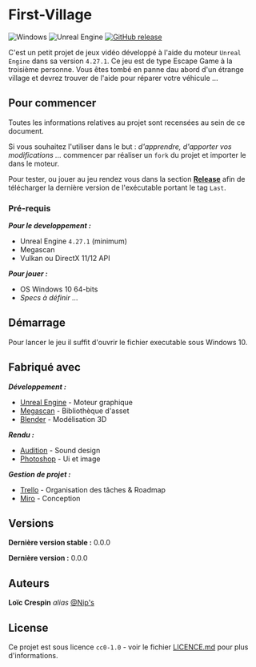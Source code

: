 # First-Village

![Windows](https://img.shields.io/badge/Windows-0078D6?style=for-the-badge&logo=windows&logoColor=white)
![Unreal Engine](https://img.shields.io/badge/unrealengine-%23313131.svg?style=for-the-badge&logo=unrealengine&logoColor=white)
[![GitHub release](https://img.shields.io/github/release/Loicrespin/StrapDown.js.svg)](https://GitHub.com/Loicrespin/First-Village/releases/)

C'est un petit projet de jeux vidéo développé à l'aide du moteur ``Unreal Engine`` dans sa version ``4.27.1``. Ce jeu est de type Escape Game à la troisième personne. Vous êtes tombé en panne dau abord d'un étrange village et devrez trouver de l'aide pour réparer votre véhicule ...

## Pour commencer

Toutes les informations relatives au projet sont recensées au sein de ce document.

Si vous souhaitez l'utiliser dans le but : _d'apprendre, d'apporter vos modifications ..._ commencer par réaliser un ``fork`` du projet et importer le dans le moteur.

Pour tester, ou jouer au jeu rendez vous dans la section **[Release](https://github.com/Loicrespin/First-Village/releases)** afin de télécharger la dernière version de l'exécutable portant le tag ``Last``.


### Pré-requis

***Pour le developpement :***
- Unreal Engine ``4.27.1`` (minimum)
- Megascan
- Vulkan ou DirectX 11/12 API

***Pour jouer :***
- OS Windows 10 64-bits
- _Specs à définir ..._

## Démarrage

Pour lancer le jeu il suffit d'ouvrir le fichier executable sous Windows 10.

## Fabriqué avec

***Développement :***
- [Unreal Engine](https://www.unrealengine.com/en-US/) - Moteur graphique
- [Megascan](https://quixel.com/megascans/home) - Bibliothèque d'asset
- [Blender](https://www.blender.org/) - Modélisation 3D

***Rendu :***
- [Audition](https://www.adobe.com/fr/products/audition.html) - Sound design
- [Photoshop](https://www.adobe.com/fr/products/photoshop.html) - Ui et image

***Gestion de projet :***
- [Trello](https://trello.com/) - Organisation des tâches & Roadmap
- [Miro](https://miro.com/) - Conception 

## Versions

**Dernière version stable :** 0.0.0

**Dernière version :** 0.0.0

## Auteurs

**Loïc Crespin** _alias_ [@Nip's](https://github.com/Loicrespin)

## License

Ce projet est sous licence ``cc0-1.0`` - voir le fichier [LICENCE.md](https://github.com/Loicrespin/First-Village/blob/9a80e83396c98728bec80cba0a26c1d70e249171/LICENSE) pour plus d'informations.
